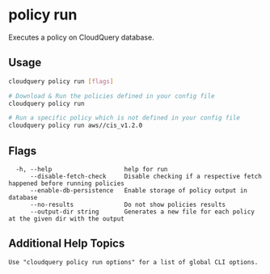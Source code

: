 # policy run

Executes a policy on CloudQuery database.

## Usage

```bash
cloudquery policy run [flags]

# Download & Run the policies defined in your config file
cloudquery policy run

# Run a specific policy which is not defined in your config file
cloudquery policy run aws//cis_v1.2.0

```

## Flags

```text
  -h, --help                    help for run
      --disable-fetch-check     Disable checking if a respective fetch happened before running policies
      --enable-db-persistence   Enable storage of policy output in database
      --no-results              Do not show policies results
      --output-dir string       Generates a new file for each policy at the given dir with the output      
```

## Additional Help Topics

```text
Use "cloudquery policy run options" for a list of global CLI options.
```
